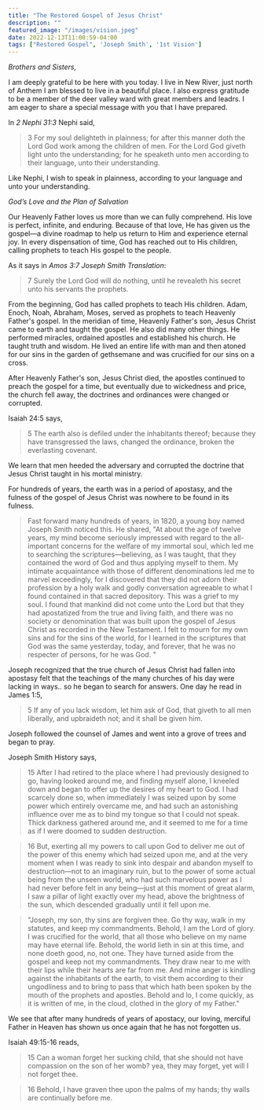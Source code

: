 ```yaml
---
title: "The Restored Gospel of Jesus Christ"
description: ""
featured_image: "/images/vision.jpeg"
date: 2022-12-13T11:00:59-04:00
tags: ["Restored Gospel", 'Joseph Smith', '1st Vision']
---
```


*Brothers and Sisters,*

I am deeply grateful to be here with you today. I live in New River, just north of Anthem I am blessed to live in a beautiful place. I also express gratitude to be a member of the deer valley ward with great members and leadrs. I am eager to share a special message with you that I have prepared. 

In *2 Nephi 31:3* Nephi said,

> 3 For my soul delighteth in plainness; for after this manner doth the Lord God work among the children of men. For the Lord God giveth light unto the understanding; for he speaketh unto men according to their language, unto their understanding.

Like Nephi, I wish to speak in plainness, according to your language and unto your understanding.

*God’s Love and the Plan of Salvation*

Our Heavenly Father loves us more than we can fully comprehend. His love is perfect, infinite, and enduring. Because of that love, He has given us the gospel—a divine roadmap to help us return to Him and experience eternal joy. In every dispensation of time, God has reached out to His children, calling prophets to teach His gospel to the people.

As it says in *Amos 3:7 Joseph Smith Translation*:

> 7 Surely the Lord God will do nothing, until he revealeth his secret unto his servants the prophets.

From the beginning, God has called prophets to teach His children. Adam, Enoch, Noah, Abraham, Moses, served as prophets to teach Heavenly Father's gospel. In the meridian of time, Heavenly Father's son, Jesus Christ came to earth and taught the gospel. He also did many other things. He performed miracles, ordained apostles and established his church. He taught truth and wisdom. He lived an entire life with man and then atoned for our sins in the garden of gethsemane and was crucified for our sins on a cross. 

After Heavenly Father's son, Jesus Christ died, the apostles continued to preach the gospel for a time, but eventually due to wickedness and price, the church fell away, the doctrines and ordinances were changed or corrupted. 

Isaiah 24:5 says,

> 5 The earth also is defiled under the inhabitants thereof; because they have transgressed the laws, changed the ordinance, broken the everlasting covenant.

We learn that men heeded the adversary and corrupted the doctrine that Jesus Christ taught in his mortal ministry. 

For hundreds of years, the earth was in a period of apostasy, and the fulness of the gospel of Jesus Christ was nowhere to be found in its fulness. 

> Fast forward many hundreds of years, in 1820, a young boy named Joseph Smith noticed this. He shared, "At about the age of twelve years, my mind become seriously impressed with regard to the all-important concerns for the welfare of my immortal soul, which led me to searching the scriptures—believing, as I was taught, that they contained the word of God and thus applying myself to them. My intimate acquaintance with those of different denominations led me to marvel exceedingly, for I discovered that they did not adorn their profession by a holy walk and godly conversation agreeable to what I found contained in that sacred depository. This was a grief to my soul.
> I found that mankind did not come unto the Lord but that they had apostatized from the true and living faith, and there was no society or denomination that was built upon the gospel of Jesus Christ as recorded in the New Testament. I felt to mourn for my own sins and for the sins of the world, for I learned in the scriptures that God was the same yesterday, today, and forever, that he was no respecter of persons, for he was God. "

Joseph recognized that the true church of Jesus Christ had fallen into apostasy
felt that the teachings of the many churches of his day were lacking in ways.. so he began to search for answers. One day he read in James 1:5,

> 5 If any of you lack wisdom, let him ask of God, that giveth to all men liberally, and upbraideth not; and it shall be given him.

Joseph followed the counsel of James and went into a grove of trees and began to pray. 

Joseph Smith History says,

> 15 After I had retired to the place where I had previously designed to go, having looked around me, and finding myself alone, I kneeled down and began to offer up the desires of my heart to God. I had scarcely done so, when immediately I was seized upon by some power which entirely overcame me, and had such an astonishing influence over me as to bind my tongue so that I could not speak. Thick darkness gathered around me, and it seemed to me for a time as if I were doomed to sudden destruction.

> 16 But, exerting all my powers to call upon God to deliver me out of the power of this enemy which had seized upon me, and at the very moment when I was ready to sink into despair and abandon myself to destruction—not to an imaginary ruin, but to the power of some actual being from the unseen world, who had such marvelous power as I had never before felt in any being—just at this moment of great alarm, I saw a pillar of light exactly over my head, above the brightness of the sun, which descended gradually until it fell upon me.

> "Joseph, my son, thy sins are forgiven thee. Go thy way, walk in my statutes, and keep my commandments. Behold, I am the Lord of glory. I was crucified for the world, that all those who believe on my name may have eternal life. Behold, the world lieth in sin at this time, and none doeth good, no, not one. They have turned aside from the gospel and keep not my commandments. They draw near to me with their lips while their hearts are far from me. And mine anger is kindling against the inhabitants of the earth, to visit them according to their ungodliness and to bring to pass that which hath been spoken by the mouth of the prophets and apostles. Behold and lo, I come quickly, as it is written of me, in the cloud, clothed in the glory of my Father."

We see that after many hundreds of years of apostacy, our loving, merciful Father in Heaven has shown us once again that he has not forgotten us. 

Isaiah 49:15-16 reads,

> 15 Can a woman forget her sucking child, that she should not have compassion on the son of her womb? yea, they may forget, yet will I not forget thee.

> 16 Behold, I have graven thee upon the palms of my hands; thy walls are continually before me.

<!-- After the Savior’s mortal ministry, many of His teachings were corrupted or lost. The priesthood authority was taken from the earth, and the world entered a period known as the Great Apostasy. For centuries, people lived without the fullness of the gospel or the guidance of living prophets. Yet, even in that darkness, God’s love for His children never wavered.

In His infinite mercy, our Heavenly Father prepared the way for the gospel to be restored in its fullness. This restoration began with a young man named Joseph Smith. Through Joseph Smith, the Lord restored His Church, the priesthood, and the plain and precious truths of the gospel. Joseph Smith served as an instrument in the Lord’s hands, and through him, the heavens were opened once more.

*The Power of Modern Revelation*

We have received many powerful revelations by the pen of Joseph Smith, but one of the greatest is a book called the Book of Mormon. 
Today, we are blessed to live in a time when the gospel has been restored in its fullness. We have the scriptures, including the Book of Mormon, which stands as another testament of Jesus Christ. We have the priesthood keys and ordinances necessary for salvation. And most importantly, we have living prophets and apostles who continue to receive revelation for our time.

The truths revealed through Joseph Smith are simple yet profound. They teach us about the nature of God, the plan of salvation, and the importance of faith, repentance, baptism, the gift of the Holy Ghost, and enduring to the end. These truths are not new—they are the same eternal principles taught by prophets since the days of Adam. But they have been restored to bless us in our day.

*A Testimony of God’s Love*

Brothers and sisters, I testify that God lives. He is our loving Heavenly Father, and He knows each of us personally. He has given us the gospel to guide us, prophets to lead us, and His Son, Jesus Christ, to save us. The restoration of the gospel is evidence of His perfect love for all His children.

I invite each of us to study the scriptures, listen to the words of our living prophets, and seek personal revelation. As we do so, we will come to know for ourselves that these truths are eternal and that they have the power to transform our lives.

I leave these thoughts with you in the name of Jesus Christ, amen. -->
